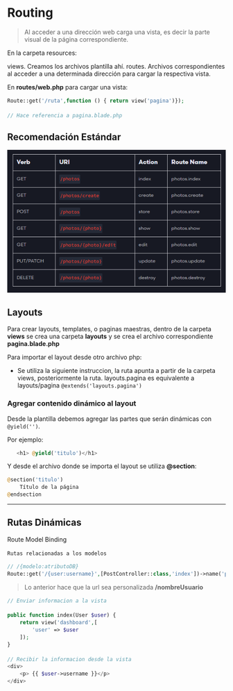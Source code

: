 # Routing
> Al acceder a una dirección web carga una vista, es decir la parte visual de la página correspondiente.

En la carpeta resources:

views. Creamos los archivos plantilla ahí.
routes. Archivos correspondientes al acceder a una determinada dirección para cargar la respectiva vista.

En **routes/web.php** para cargar una vista:

```php
Route::get('/ruta',function () { return view('pagina')});

// Hace referencia a pagina.blade.php
```

## Recomendación Estándar
![](../img/6.2.png)

## Layouts

Para crear layouts, templates, o paginas maestras, dentro de la carpeta **views** se crea una carpeta **layouts** y se crea el archivo correspondiente **pagina.blade.php**

Para importar el layout desde otro archivo php:
- Se utiliza la siguiente instruccion, la ruta apunta a partir de la carpeta views, posteriormente la ruta. layouts.pagina es equivalente a layouts/pagina
```@extends('layouts.pagina')```

### **Agregar contenido dinámico al layout**
Desde la plantilla debemos agregar las partes que serán dinámicas con ```@yield('')```.

Por ejemplo:
```php
   <h1> @yield('titulo')</h1>
```
Y desde el archivo donde se importa el layout se utiliza **@section**:

```php
@section('titulo')
    Título de la página
@endsection
```

---

## Rutas Dinámicas

Route Model Binding

```Rutas relacionadas a los modelos```

```php
// /{modelo:atributoDB}
Route::get('/{user:username}',[PostController::class,'index'])->name('posts.index');
```

> Lo anterior hace que la url sea personalizada **/nombreUsuario**

```php
// Enviar informacion a la vista

public function index(User $user) {
    return view('dashboard',[
        'user' => $user
    ]);
}

// Recibir la informacion desde la vista
<div>
    <p> {{ $user->username }}</p>
</div>
```
